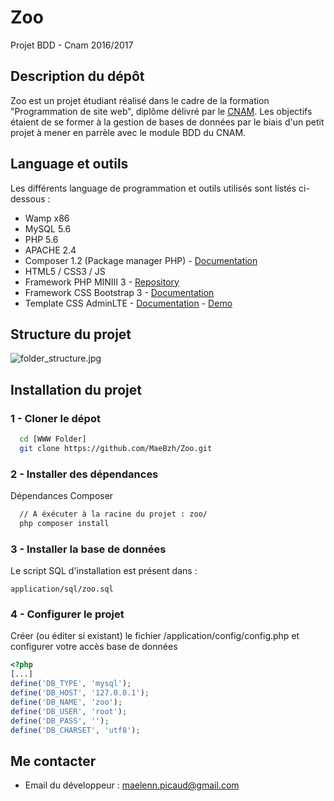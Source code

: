 # Zoo
Projet BDD - Cnam 2016/2017

## Description du dépôt ##

Zoo est un projet étudiant réalisé dans le cadre de la formation "Programmation de site web", diplôme délivré par le [CNAM](https://www.cnam-bretagne.fr/).
Les objectifs étaient de se former à la gestion de bases de données par le biais d'un petit projet à mener en parrèle avec le module BDD du CNAM.

## Language et outils ##

Les différents language de programmation et outils utilisés sont listés ci-dessous :

  * Wamp x86
  * MySQL 5.6
  * PHP 5.6
  * APACHE 2.4
  * Composer 1.2 (Package manager PHP) - [Documentation](https://getcomposer.org/doc/)
  * HTML5 / CSS3 / JS
  * Framework PHP MINIII 3 - [Repository](https://github.com/panique/mini3)
  * Framework CSS Bootstrap 3 - [Documentation](http://getbootstrap.com/css/)
  * Template CSS AdminLTE - [Documentation](https://almsaeedstudio.com/themes/AdminLTE/documentation/index.html) - [Demo](https://almsaeedstudio.com/themes/AdminLTE/index2.html)


## Structure du projet

![folder_structure.jpg](http://www.filedropper.com/sanstitre1_1)

## Installation du projet

### 1 - Cloner le dépot

~~~Bash
  cd [WWW Folder]
  git clone https://github.com/MaeBzh/Zoo.git
~~~

### 2 - Installer des dépendances

Dépendances Composer
~~~Bash
  // A éxécuter à la racine du projet : zoo/
  php composer install
~~~

### 3 - Installer la base de données

Le script SQL d'installation est présent dans : 

```
application/sql/zoo.sql

```

### 4 - Configurer le projet

Créer (ou éditer si existant) le fichier /application/config/config.php et configurer votre accès base de données
~~~PHP
<?php
[...]
define('DB_TYPE', 'mysql');
define('DB_HOST', '127.0.0.1');
define('DB_NAME', 'zoo');
define('DB_USER', 'root');
define('DB_PASS', '');
define('DB_CHARSET', 'utf8');
~~~

## Me contacter
* Email du développeur : maelenn.picaud@gmail.com
